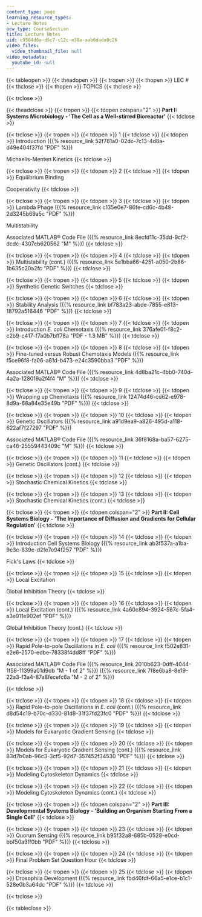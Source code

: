 ```yaml
---
content_type: page
learning_resource_types:
- Lecture Notes
ocw_type: CourseSection
title: Lecture Notes
uid: c9564d6a-d5c7-c12c-e38a-aab6dada0c26
video_files:
  video_thumbnail_file: null
video_metadata:
  youtube_id: null
---
```


{{< tableopen >}}
{{< theadopen >}}
{{< tropen >}}
{{< thopen >}}
LEC #
{{< thclose >}}
{{< thopen >}}
TOPICS
{{< thclose >}}

{{< trclose >}}

{{< theadclose >}}
{{< tropen >}}
{{< tdopen colspan="2" >}}
**Part I: Systems Microbiology - 'The Cell as a Well-stirred Bioreactor'**
{{< tdclose >}}

{{< trclose >}}
{{< tropen >}}
{{< tdopen >}}
1
{{< tdclose >}}
{{< tdopen >}}
Introduction ({{% resource_link 52f781a0-02dc-7c13-4d8a-d49e404f37fd "PDF" %}})  
  
Michaelis-Menten Kinetics
{{< tdclose >}}

{{< trclose >}}
{{< tropen >}}
{{< tdopen >}}
2
{{< tdclose >}}
{{< tdopen >}}
Equilibrium Binding  
  
Cooperativity
{{< tdclose >}}

{{< trclose >}}
{{< tropen >}}
{{< tdopen >}}
3
{{< tdclose >}}
{{< tdopen >}}
Lambda Phage ({{% resource_link c135e0e7-86fe-cd6c-4b48-2d3245b69a5c "PDF" %}})  
  
Multistability  
  
Associated MATLAB® Code File ({{% resource_link 8ecfd11c-35dd-9cf2-dcdc-4307eb620562 "M" %}})
{{< tdclose >}}

{{< trclose >}}
{{< tropen >}}
{{< tdopen >}}
4
{{< tdclose >}}
{{< tdopen >}}
Multistability (cont.) ({{% resource_link 5e1bba66-4251-a050-2b86-1b635c20a2fc "PDF" %}})
{{< tdclose >}}

{{< trclose >}}
{{< tropen >}}
{{< tdopen >}}
5
{{< tdclose >}}
{{< tdopen >}}
Synthetic Genetic Switches
{{< tdclose >}}

{{< trclose >}}
{{< tropen >}}
{{< tdopen >}}
6
{{< tdclose >}}
{{< tdopen >}}
Stability Analysis ({{% resource_link bf783a23-abde-7855-e813-18792a516446 "PDF" %}})
{{< tdclose >}}

{{< trclose >}}
{{< tropen >}}
{{< tdopen >}}
7
{{< tdclose >}}
{{< tdopen >}}
Introduction _E. coli_ Chemotaxis ({{% resource_link 376afe01-f8c2-c2b9-c417-f7a0b7bff78a "PDF - 1.3 MB" %}})
{{< tdclose >}}

{{< trclose >}}
{{< tropen >}}
{{< tdopen >}}
8
{{< tdclose >}}
{{< tdopen >}}
Fine-tuned versus Robust Chemotaxis Models ({{% resource_link f5ce96f8-fa06-a81d-b473-e24c3590bba3 "PDF" %}})  
  
Associated MATLAB® Code File ({{% resource_link 4d8ba21c-4bb0-740d-4a2a-128019a2f4f4 "M" %}})
{{< tdclose >}}

{{< trclose >}}
{{< tropen >}}
{{< tdopen >}}
9
{{< tdclose >}}
{{< tdopen >}}
Wrapping up Chemotaxis ({{% resource_link 12474d46-cd62-e978-8d9a-68a84e35e49b "PDF" %}})
{{< tdclose >}}

{{< trclose >}}
{{< tropen >}}
{{< tdopen >}}
10
{{< tdclose >}}
{{< tdopen >}}
Genetic Oscillators ({{% resource_link a91d9ea9-a826-495d-a118-622af7f27297 "PDF" %}})  
  
Associated MATLAB® Code File ({{% resource_link 36f8168a-ba57-6275-ca46-25559443409c "M" %}})
{{< tdclose >}}

{{< trclose >}}
{{< tropen >}}
{{< tdopen >}}
11
{{< tdclose >}}
{{< tdopen >}}
Genetic Oscillators (cont.)
{{< tdclose >}}

{{< trclose >}}
{{< tropen >}}
{{< tdopen >}}
12
{{< tdclose >}}
{{< tdopen >}}
Stochastic Chemical Kinetics
{{< tdclose >}}

{{< trclose >}}
{{< tropen >}}
{{< tdopen >}}
13
{{< tdclose >}}
{{< tdopen >}}
Stochastic Chemical Kinetics (cont.)
{{< tdclose >}}

{{< trclose >}}
{{< tropen >}}
{{< tdopen colspan="2" >}}
**Part II: Cell Systems Biology - 'The Importance of Diffusion and Gradients for Cellular Regulation'**
{{< tdclose >}}

{{< trclose >}}
{{< tropen >}}
{{< tdopen >}}
14
{{< tdclose >}}
{{< tdopen >}}
Introduction Cell Systems Biology ({{% resource_link ab3f537a-a1ba-9e3c-839e-d2fe7e94f257 "PDF" %}})  
  
Fick's Laws
{{< tdclose >}}

{{< trclose >}}
{{< tropen >}}
{{< tdopen >}}
15
{{< tdclose >}}
{{< tdopen >}}
Local Excitation  
  
Global Inhibition Theory
{{< tdclose >}}

{{< trclose >}}
{{< tropen >}}
{{< tdopen >}}
16
{{< tdclose >}}
{{< tdopen >}}
Local Excitation (cont.) ({{% resource_link 4a60c894-3924-567c-5fa4-a3e911e902ef "PDF" %}})  
  
Global Inhibition Theory (cont.)
{{< tdclose >}}

{{< trclose >}}
{{< tropen >}}
{{< tdopen >}}
17
{{< tdclose >}}
{{< tdopen >}}
Rapid Pole-to-pole Oscillations in _E. coli_ ({{% resource_link f502e831-e2e6-2570-edbe-78338f4dd8ff "PDF" %}})

Associated MATLAB® Code File ({{% resource_link 2010b623-0dff-4044-1f58-11399a01d9db "M - 1 of 2" %}}) ({{% resource_link 7f8e6ba8-8e19-22a3-f3a4-87a8fecefc6a "M - 2 of 2" %}})


{{< tdclose >}}

{{< trclose >}}
{{< tropen >}}
{{< tdopen >}}
18
{{< tdclose >}}
{{< tdopen >}}
Rapid Pole-to-pole Oscillations in _E. coli_ (cont.) ({{% resource_link d8d54c19-b70c-d330-81d8-31f37fd23fc0 "PDF" %}})
{{< tdclose >}}

{{< trclose >}}
{{< tropen >}}
{{< tdopen >}}
19
{{< tdclose >}}
{{< tdopen >}}
Models for Eukaryotic Gradient Sensing
{{< tdclose >}}

{{< trclose >}}
{{< tropen >}}
{{< tdopen >}}
20
{{< tdclose >}}
{{< tdopen >}}
Models for Eukaryotic Gradient Sensing (cont.) ({{% resource_link 83d7b0ab-96c3-3cf5-92d7-357452f34530 "PDF" %}})
{{< tdclose >}}

{{< trclose >}}
{{< tropen >}}
{{< tdopen >}}
21
{{< tdclose >}}
{{< tdopen >}}
Modeling Cytoskeleton Dynamics
{{< tdclose >}}

{{< trclose >}}
{{< tropen >}}
{{< tdopen >}}
22
{{< tdclose >}}
{{< tdopen >}}
Modeling Cytoskeleton Dynamics (cont.)
{{< tdclose >}}

{{< trclose >}}
{{< tropen >}}
{{< tdopen colspan="2" >}}
**Part III: Developmental Systems Biology - 'Building an Organism Starting From a Single Cell'**
{{< tdclose >}}

{{< trclose >}}
{{< tropen >}}
{{< tdopen >}}
23
{{< tdclose >}}
{{< tdopen >}}
Quorum Sensing ({{% resource_link b95f32a8-685b-0528-e0cd-bbf50a3ff0bb "PDF" %}})
{{< tdclose >}}

{{< trclose >}}
{{< tropen >}}
{{< tdopen >}}
24
{{< tdclose >}}
{{< tdopen >}}
Final Problem Set Question Hour
{{< tdclose >}}

{{< trclose >}}
{{< tropen >}}
{{< tdopen >}}
25
{{< tdclose >}}
{{< tdopen >}}
Drosophila Development ({{% resource_link fbd46fdf-66a5-e1ce-b1c1-528e0b3a64dc "PDF" %}})
{{< tdclose >}}

{{< trclose >}}

{{< tableclose >}}